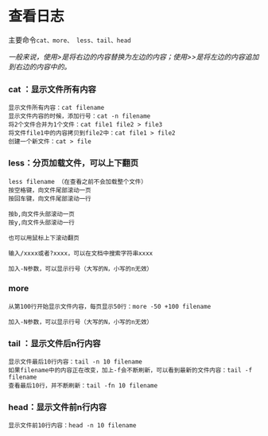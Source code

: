 # 查看日志

主要命令`cat、more、 less、tail、head`

_一般来说，使用&gt;是将右边的内容替换为左边的内容；使用&gt;&gt;是将左边的内容追加到右边的内容中的。_

### cat ：显示文件所有内容

```text
显示文件所有内容：cat filename
显示文件内容的时候，添加行号：cat -n filename
将2个文件合并为1个文件：cat file1 file2 > file3
将文件file1中的内容拷贝到file2中：cat file1 > file2
创建一个新文件：cat > file
```

### less：分页加载文件，可以上下翻页

```text
less filename （在查看之前不会加载整个文件）
按空格键，向文件尾部滚动一页
按回车键，向文件尾部滚动一行

按b,向文件头部滚动一页
按y,向文件头部滚动一行

也可以用鼠标上下滚动翻页

输入/xxxx或者?xxxx，可以在文档中搜索字符串xxxx

加入-N参数，可以显示行号（大写的N，小写的n无效）
```

### more

```text
从第100行开始显示文件内容，每页显示50行：more -50 +100 filename

加入-N参数，可以显示行号（大写的N，小写的n无效）
```

### tail ：显示文件后n行内容

```text
显示文件最后10行内容：tail -n 10 filename 
如果filename中的内容正在改变，加上-f会不断刷新，可以看到最新的文件内容：tail -f filename 
查看最后10行，并不断刷新：tail -fn 10 filename 
```

### head：显示文件前n行内容

```text
显示文件前10行内容：head -n 10 filename
```



